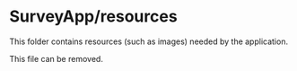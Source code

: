 # SurveyApp/resources

This folder contains resources (such as images) needed by the application. 

This file can be removed.
